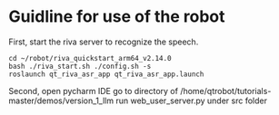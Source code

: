 # Guidline for use of the robot
First, start the riva server to recognize the speech. 
``` 
cd ~/robot/riva_quickstart_arm64_v2.14.0
bash ./riva_start.sh ./config.sh -s
roslaunch qt_riva_asr_app qt_riva_asr_app.launch 
```
Second, open pycharm IDE go to directory of /home/qtrobot/tutorials-master/demos/version_1_llm
run web_user_server.py under src folder
